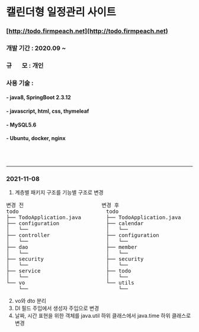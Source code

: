 # 캘린더형 일정관리 사이트

### [http://todo.firmpeach.net](http://todo.firmpeach.net)
### 개발 기간 : 2020.09 ~
### 규&nbsp;&nbsp;&nbsp;&nbsp;&nbsp;&nbsp; 모 : 개인
### 사용 기술 :
#### - java8, SpringBoot 2.3.12
#### - javascript, html, css, thymeleaf
#### - MySQL5.6
#### - Ubuntu, docker, nginx
<br/><br/>

---
### 2021-11-08
1. 계층별 패키지 구조를 기능별 구조로 변경
<pre>
변경 전                         변경 후
todo                            todo
├── TodoApplication.java        ├── TodoApplication.java
├── configuration               ├── calendar
│   └──                         │   └──
├── controller                  ├── configuration
│   └──                         │   └──
├── dao                         ├── member
│   └──                         │   └──
├── security                    ├── security
│   └──                         │   └──
├── service                     ├── todo
│   └──                         │   └──
└── vo                          └── utils
    └──                             └──
</pre>
2. vo와 dto 분리
3. DI 필드 주입에서 생성자 주입으로 변경
4. 날짜, 시간 표현을 위한 객체를 java.util 하위 클래스에서 java.time 하위 클래스로 변경
